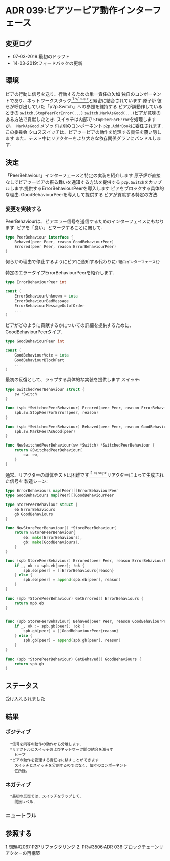 # ADR 039:ピアツーピア動作インターフェース

## 変更ログ
* 07-03-2019:最初のドラフト
* 14-03-2019:フィードバックの更新

## 環境

ピアの行動に信号を送り、行動するための単一責任の欠如
独自のコンポーネントであり、ネットワークスタック[<sup> 1 </ sup>](#references)と緊密に結合されています.原子炉
彼らが呼び出していた「p2p.Switch」への参照を維持する
ピアが誤動作しているときの `switch.StopPeerForError(...)`
`switch.MarkAsGood(...)`ピアが意味のある方法で貢献したとき.
スイッチは内部で `StopPeerForError`を処理しますが、` MarkAsGood`
メソッドは別のコンポーネント `p2p.AddrBook`に委任されます.この委員会
クロススイッチは、ピアツーピアの動作を処理する責任を覆い隠します
また、テスト中にリアクターをより大きな依存関係グラフにバンドルします.

## 決定

「PeerBehaviour」インターフェースと特定の実装を紹介します
原子炉が直接なしでピアツーピアの振る舞いを通知する方法を提供する
`p2p.Switch`をカップルします.提供するErrorBehaviourPeerを導入します
ピアをブロックする具体的な理由. GoodBehaviourPeerを導入して提供する
ピアが貢献する特定の方法.

### 変更を実装する

PeerBehaviourは、ピアエラー信号を送信するためのインターフェイスにもなります.
ピアを「良い」とマークすることに関して.

```go
type PeerBehaviour interface {
    Behaved(peer Peer, reason GoodBehaviourPeer)
    Errored(peer Peer, reason ErrorBehaviourPeer)
}
```

何らかの理由で停止するようにピアに通知する代わりに:
`理由インターフェース{}`

特定のエラータイプErrorBehaviourPeerを紹介します.
```go
type ErrorBehaviourPeer int

const (
    ErrorBehaviourUnknown = iota
    ErrorBehaviourBadMessage
    ErrorBehaviourMessageOutofOrder
    ...
)
```

ピアがどのように貢献するかについての詳細を提供するために、
GoodBehaviourPeerタイプ.

```go
type GoodBehaviourPeer int

const (
    GoodBehaviourVote = iota
    GoodBehaviourBlockPart
    ...
)
```

最初の反復として、ラップする具体的な実装を提供します
スイッチ:
```go
type SwitchedPeerBehaviour struct {
    sw *Switch
}

func (spb *SwitchedPeerBehaviour) Errored(peer Peer, reason ErrorBehaviourPeer) {
    spb.sw.StopPeerForError(peer, reason)
}

func (spb *SwitchedPeerBehaviour) Behaved(peer Peer, reason GoodBehaviourPeer) {
    spb.sw.MarkPeerAsGood(peer)
}

func NewSwitchedPeerBehaviour(sw *Switch) *SwitchedPeerBehaviour {
    return &SwitchedPeerBehaviour{
        sw: sw,
    }
}
```

通常、リアクターの単体テストは困難です[<sup> 2 </ sup>](#references)リアクターによって生成された信号を
製造シーン:

```go
type ErrorBehaviours map[Peer][]ErrorBehaviourPeer
type GoodBehaviours map[Peer][]GoodBehaviourPeer

type StorePeerBehaviour struct {
    eb ErrorBehaviours
    gb GoodBehaviours
}

func NewStorePeerBehaviour() *StorePeerBehaviour{
    return &StorePeerBehaviour{
        eb: make(ErrorBehaviours),
        gb: make(GoodBehaviours),
    }
}

func (spb StorePeerBehaviour) Errored(peer Peer, reason ErrorBehaviourPeer) {
    if _, ok := spb.eb[peer]; !ok {
        spb.eb[peer] = []ErrorBehaviours{reason}
    } else {
        spb.eb[peer] = append(spb.eb[peer], reason)
    }
}

func (mpb *StorePeerBehaviour) GetErrored() ErrorBehaviours {
    return mpb.eb
}


func (spb StorePeerBehaviour) Behaved(peer Peer, reason GoodBehaviourPeer) {
    if _, ok := spb.gb[peer]; !ok {
        spb.gb[peer] = []GoodBehaviourPeer{reason}
    } else {
        spb.gb[peer] = append(spb.gb[peer], reason)
    }
}

func (spb *StorePeerBehaviour) GetBehaved() GoodBehaviours {
    return spb.gb
}
```

## ステータス

受け入れられました

## 結果

### ポジティブ

      *信号を同等の動作の動作から分離します.
      *リアクトルとスイッチおよびネットワーク間の結合を減らす
        ヒープ
      *ピアの動作を管理する責任はに移すことができます
        スイッチとスイッチを分割するのではなく、個々のコンポーネント
        住所録.

### ネガティブ

      *最初の反復では、スイッチをラップして、
        間接レベル.

### ニュートラル

## 参照する

1.問題[#2067](https://github.com/tendermint/tendermint/issues/2067):P2Pリファクタリング
2. PR:[#3506](https://github.com/tendermint/tendermint/pull/3506):ADR 036:ブロックチェーンリアクターの再構築
